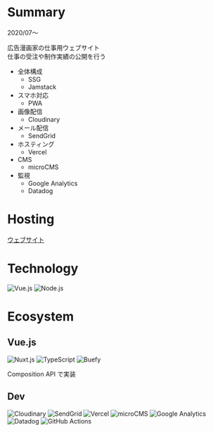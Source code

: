 # Summary

2020/07〜

広告漫画家の仕事用ウェブサイト  
仕事の受注や制作実績の公開を行う

- 全体構成
  - SSG
  - Jamstack
- スマホ対応
  - PWA
- 画像配信
  - Cloudinary
- メール配信
  - SendGrid
- ホスティング
  - Vercel
- CMS
  - microCMS
- 監視
  - Google Analytics
  - Datadog

# Hosting

[ウェブサイト](https://luna-hp.vercel.app)

# Technology

![Vue.js](/tools/vuejs.png 'Vue.js')
![Node.js](/tools/nodejs.png 'Node.js')

# Ecosystem

## Vue.js

![Nuxt.js](/tools/nuxtjs.png 'Nuxt.js')
![TypeScript](/tools/typescript.png 'TypeScript')
![Buefy](/tools/buefy.png 'Buefy')

Composition API で実装

## Dev

![Cloudinary](/tools/cloudinary.png 'Cloudinary')
![SendGrid](/tools/sendgrid.png 'SendGrid')
![Vercel](/tools/vercel.png 'Vercel')
![microCMS](/tools/microcms.png 'microCMS')
![Google Analytics](/tools/google-analytics.png 'Google Analytics')
![Datadog](/tools/datadog.png 'Datadog')
![GitHub Actions](/tools/github-actions.png 'GitHub Actions')
